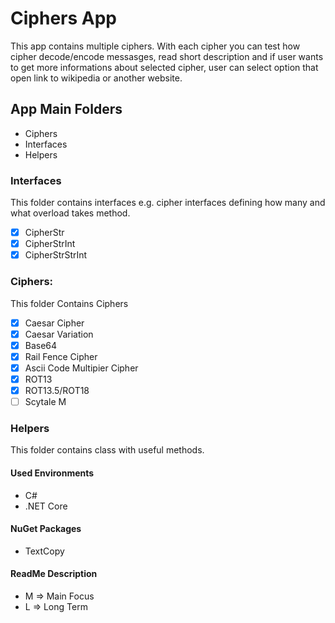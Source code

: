 # Ciphers App
This app contains multiple ciphers. With each cipher you can test how cipher decode/encode messasges, read short description and if user wants to get more informations about selected cipher, user can select option that open link to wikipedia or another website.

## App Main Folders
- Ciphers
- Interfaces
- Helpers

### Interfaces
This folder contains interfaces e.g. cipher interfaces defining how many and what overload takes method.
- [X] CipherStr
- [X] CipherStrInt
- [X] CipherStrStrInt

### Ciphers:
This folder Contains Ciphers
- [X] Caesar Cipher
- [X] Caesar Variation
- [X] Base64
- [X] Rail Fence Cipher
- [X] Ascii Code Multipier Cipher
- [X] ROT13 
- [X] ROT13.5/ROT18 
- [ ] Scytale M

### Helpers
This folder contains class with useful methods.

#### Used Environments
- C#
- .NET Core

#### NuGet Packages
- TextCopy


#### ReadMe Description
- M => Main Focus
- L => Long Term
